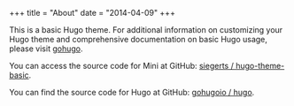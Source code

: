 +++
title = "About"
date = "2014-04-09"
+++

This is a basic Hugo theme. For additional information on customizing your Hugo theme and comprehensive documentation on basic Hugo usage, please visit [gohugo](https://gohugo.io).

You can access the source code for Mini at GitHub: [siegerts / hugo-theme-basic](https://github.com/siegerts/hugo-theme-basic).

You can find the source code for Hugo at GitHub: [gohugoio / hugo](https://github.com/gohugoio/hugo).
